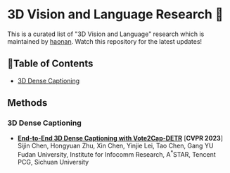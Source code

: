 # 3D Vision and Language Research 🧊
This is a curated list of "3D Vision and Language" research which is maintained by [haonan](https://github.com/zchoi). Watch this repository for the latest updates!

## 📒Table of Contents
- [3D Dense Captioning](methods)

## Methods
### 3D Dense Captioning
* [**End-to-End 3D Dense Captioning with Vote2Cap-DETR**](https://arxiv.org/pdf/2301.02508.pdf) [**CVPR 2023**] <br>
Sijin Chen, Hongyuan Zhu, Xin Chen, Yinjie Lei, Tao Chen, Gang YU<br>
Fudan University, Institute for Infocomm Research, A<sup>*</sup>STAR, Tencent PCG, Sichuan University
